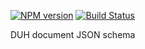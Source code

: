 [![NPM version](https://img.shields.io/npm/v/duh-schema.svg)](https://www.npmjs.org/package/duh-schema)
[![Build Status](https://travis-ci.org/sifive/duh-schema.svg?branch=master)](https://travis-ci.org/sifive/duh-schema)

DUH document JSON schema
